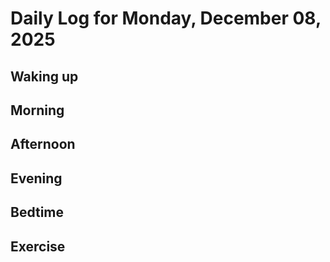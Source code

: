 # Daily Log for Monday, December 08, 2025

## Waking up

## Morning

## Afternoon

## Evening

## Bedtime

## Exercise
